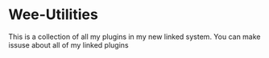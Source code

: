 # Wee-Utilities
This is a collection of all my plugins in my new linked system.
You can make issuse about all of my linked plugins
